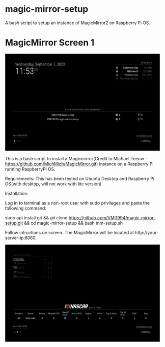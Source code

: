 # magic-mirror-setup  
A bash script to setup an instance of MagicMirror2 on Raspberry Pi OS.

# MagicMirror Screen 1
![MagicMirror 1](https://github.com/VMI1994/magic-mirror-setup/blob/main/screenshots/1.png)

This is a bash script to install a Magicmirror(Credit to Michael Teeuw - https://github.com/MichMich/MagicMirror.git)
instance on a Raspberry Pi running RaspberryPi OS.


Requirements:
This has been tested on Ubuntu Desktop and Raspberry Pi OS(with desktop, will not work with lite version)



Installation:

Log in to terminal as a non-root user with sudo privileges and paste the following command:

sudo apt install git && git clone https://github.com/VMI1994/magic-mirror-setup.git && cd magic-mirror-setup && bash mm-setup.sh

Follow intructions on screen.  The MagicMirror will be located at http://your-server-ip:8080.

![2](https://github.com/VMI1994/magic-mirror-setup/blob/main/screenshots/2.png)
